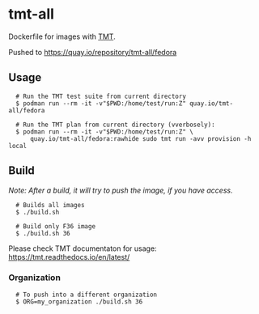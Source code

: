 # tmt-all
Dockerfile for images with [TMT](https://github.com/teemtee/tmt/).

Pushed to https://quay.io/repository/tmt-all/fedora

## Usage

```
  # Run the TMT test suite from current directory
  $ podman run --rm -it -v"$PWD:/home/test/run:Z" quay.io/tmt-all/fedora

  # Run the TMT plan from current directory (vverbosely):
  $ podman run --rm -it -v"$PWD:/home/test/run:Z" \
      quay.io/tmt-all/fedora:rawhide sudo tmt run -avv provision -h local
```

## Build

_Note: After a build, it will try to push the image, if you have access._

```
  # Builds all images
  $ ./build.sh
```
```
  # Build only F36 image
  $ ./build.sh 36
```
Please check TMT documentaton for usage: https://tmt.readthedocs.io/en/latest/

### Organization

```
  # To push into a different organization
  $ ORG=my_organization ./build.sh 36
```
